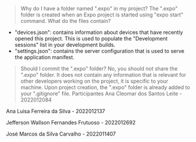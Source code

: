 > Why do I have a folder named ".expo" in my project?
The ".expo" folder is created when an Expo project is started using "expo start" command.
> What do the files contain?
- "devices.json": contains information about devices that have recently opened this project. This is used to populate the "Development sessions" list in your development builds.
- "settings.json": contains the server configuration that is used to serve the application manifest.
> Should I commit the ".expo" folder?
No, you should not share the ".expo" folder. It does not contain any information that is relevant for other developers working on the project, it is specific to your machine.
Upon project creation, the ".expo" folder is already added to your ".gitignore" file.
> Participantes
> Ana Cleomar dos Santos Leite - 2022012084 

Ana Luisa Ferreira da Silva - 2022012137 

Jefferson Wallson Fernandes Frutuoso - 2022012692 

José Marcos da Silva Carvalho - 2022011407 
